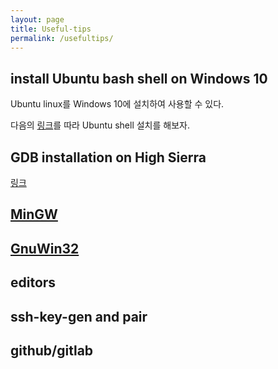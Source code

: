 ```yaml
---
layout: page
title: Useful-tips
permalink: /usefultips/
---
```


## install Ubuntu bash shell on Windows 10

 Ubuntu linux를 Windows 10에 설치하여 사용할 수 있다.

다음의 [링크](https://www.windowscentral.com/how-install-bash-shell-command-line-windows-10)를 따라 Ubuntu shell 설치를 해보자.


## GDB installation on High Sierra

[링크](https://gist.github.com/danisfermi/17d6c0078a2fd4c6ee818c954d2de13c)

## [MinGW](http://www.mingw.org)

## [GnuWin32](http://gnuwin32.sourceforge.net)

## editors

## ssh-key-gen and pair

## github/gitlab
